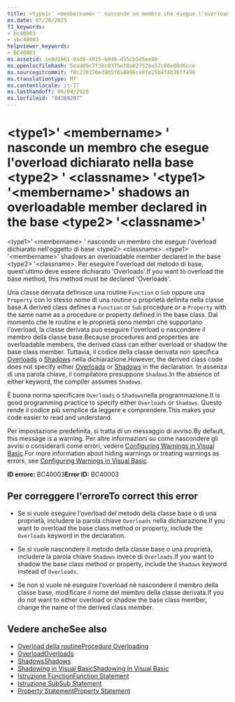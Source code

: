 ```yaml
---
title: <type1>' <membername> ' nasconde un membro che esegue l'overload dichiarato nella base <type2> ' <classname> '
ms.date: 07/20/2015
f1_keywords:
- bc40003
- vbc40003
helpviewer_keywords:
- BC40003
ms.assetid: 1e0d2061-0ad9-4915-b946-d55cb5d5ee80
ms.openlocfilehash: 5ead09c7f38c0375ef8a02752ba57c08e08d6cce
ms.sourcegitcommit: f8c270376ed905f6a8896ce0fe25b4f4b38ff498
ms.translationtype: MT
ms.contentlocale: it-IT
ms.lasthandoff: 06/04/2020
ms.locfileid: "84369297"
---
```

# <a name="type1-membername-shadows-an-overloadable-member-declared-in-the-base-type2-classname"></a><span data-ttu-id="a8113-102">\<type1>' \<membername> ' nasconde un membro che esegue l'overload dichiarato nella base \<type2> ' \<classname> '</span><span class="sxs-lookup"><span data-stu-id="a8113-102">\<type1> '\<membername>' shadows an overloadable member declared in the base \<type2> '\<classname>'</span></span>
<span data-ttu-id="a8113-103">\<type1>' \<membername> ' nasconde un membro che esegue l'overload dichiarato nell'oggetto di base \<type2> \<classname> .</span><span class="sxs-lookup"><span data-stu-id="a8113-103">\<type1> '\<membername>' shadows an overloadable member declared in the base \<type2> '\<classname>.</span></span> <span data-ttu-id="a8113-104">Per eseguire l'overload del metodo di base, quest'ultimo deve essere dichiarato 'Overloads'.</span><span class="sxs-lookup"><span data-stu-id="a8113-104">If you want to overload the base method, this method must be declared 'Overloads'.</span></span>  
  
 <span data-ttu-id="a8113-105">Una classe derivata definisce una routine `Function` o `Sub` oppure una `Property` con lo stesso nome di una routine o proprietà definita nella classe base.</span><span class="sxs-lookup"><span data-stu-id="a8113-105">A derived class defines a `Function` or `Sub` procedure or a `Property` with the same name as a procedure or property defined in the base class.</span></span> <span data-ttu-id="a8113-106">Dal momento che le routine e le proprietà sono membri che supportano l'overload, la classe derivata può eseguire l'overload o nascondere il membro della classe base.</span><span class="sxs-lookup"><span data-stu-id="a8113-106">Because procedures and properties are overloadable members, the derived class can either overload or shadow the base class member.</span></span> <span data-ttu-id="a8113-107">Tuttavia, il codice della classe derivata non specifica [Overloads](../language-reference/modifiers/overloads.md) o [Shadows](../language-reference/modifiers/shadows.md) nella dichiarazione.</span><span class="sxs-lookup"><span data-stu-id="a8113-107">However, the derived class code does not specify either [Overloads](../language-reference/modifiers/overloads.md) or [Shadows](../language-reference/modifiers/shadows.md) in the declaration.</span></span> <span data-ttu-id="a8113-108">In assenza di una parola chiave, il compilatore presuppone `Shadows`.</span><span class="sxs-lookup"><span data-stu-id="a8113-108">In the absence of either keyword, the compiler assumes `Shadows`.</span></span>  
  
 <span data-ttu-id="a8113-109">È buona norma specificare `Overloads` o `Shadows`nella programmazione.</span><span class="sxs-lookup"><span data-stu-id="a8113-109">It is good programming practice to specify either `Overloads` or `Shadows`.</span></span> <span data-ttu-id="a8113-110">Questo rende il codice più semplice da leggere e comprendere.</span><span class="sxs-lookup"><span data-stu-id="a8113-110">This makes your code easier to read and understand.</span></span>  
  
 <span data-ttu-id="a8113-111">Per impostazione predefinita, si tratta di un messaggio di avviso.</span><span class="sxs-lookup"><span data-stu-id="a8113-111">By default, this message is a warning.</span></span> <span data-ttu-id="a8113-112">Per altre informazioni su come nascondere gli avvisi o considerarli come errori, vedere [Configuring Warnings in Visual Basic](/visualstudio/ide/configuring-warnings-in-visual-basic).</span><span class="sxs-lookup"><span data-stu-id="a8113-112">For more information about hiding warnings or treating warnings as errors, see [Configuring Warnings in Visual Basic](/visualstudio/ide/configuring-warnings-in-visual-basic).</span></span>  
  
 <span data-ttu-id="a8113-113">**ID errore:** BC40003</span><span class="sxs-lookup"><span data-stu-id="a8113-113">**Error ID:** BC40003</span></span>  
  
## <a name="to-correct-this-error"></a><span data-ttu-id="a8113-114">Per correggere l'errore</span><span class="sxs-lookup"><span data-stu-id="a8113-114">To correct this error</span></span>  
  
- <span data-ttu-id="a8113-115">Se si vuole eseguire l'overload del metodo della classe base o di una proprietà, includere la parola chiave `Overloads` nella dichiarazione.</span><span class="sxs-lookup"><span data-stu-id="a8113-115">If you want to overload the base class method or property, include the `Overloads` keyword in the declaration.</span></span>  
  
- <span data-ttu-id="a8113-116">Se si vuole nascondere il metodo della classe base o una proprietà, includere la parola chiave `Shadows` invece di `Overloads`.</span><span class="sxs-lookup"><span data-stu-id="a8113-116">If you want to shadow the base class method or property, include the `Shadows` keyword instead of `Overloads`.</span></span>  
  
- <span data-ttu-id="a8113-117">Se non si vuole né eseguire l'overload né nascondere il membro della classe base, modificare il nome del membro della classe derivata.</span><span class="sxs-lookup"><span data-stu-id="a8113-117">If you do not want to either overload or shadow the base class member, change the name of the derived class member.</span></span>  
  
## <a name="see-also"></a><span data-ttu-id="a8113-118">Vedere anche</span><span class="sxs-lookup"><span data-stu-id="a8113-118">See also</span></span>

- [<span data-ttu-id="a8113-119">Overload della routine</span><span class="sxs-lookup"><span data-stu-id="a8113-119">Procedure Overloading</span></span>](../programming-guide/language-features/procedures/procedure-overloading.md)
- [<span data-ttu-id="a8113-120">Overload</span><span class="sxs-lookup"><span data-stu-id="a8113-120">Overloads</span></span>](../language-reference/modifiers/overloads.md)
- [<span data-ttu-id="a8113-121">Shadows</span><span class="sxs-lookup"><span data-stu-id="a8113-121">Shadows</span></span>](../language-reference/modifiers/shadows.md)
- [<span data-ttu-id="a8113-122">Shadowing in Visual Basic</span><span class="sxs-lookup"><span data-stu-id="a8113-122">Shadowing in Visual Basic</span></span>](../programming-guide/language-features/declared-elements/shadowing.md)
- [<span data-ttu-id="a8113-123">Istruzione Function</span><span class="sxs-lookup"><span data-stu-id="a8113-123">Function Statement</span></span>](../language-reference/statements/function-statement.md)
- [<span data-ttu-id="a8113-124">Istruzione Sub</span><span class="sxs-lookup"><span data-stu-id="a8113-124">Sub Statement</span></span>](../language-reference/statements/sub-statement.md)
- [<span data-ttu-id="a8113-125">Property Statement</span><span class="sxs-lookup"><span data-stu-id="a8113-125">Property Statement</span></span>](../language-reference/statements/property-statement.md)
